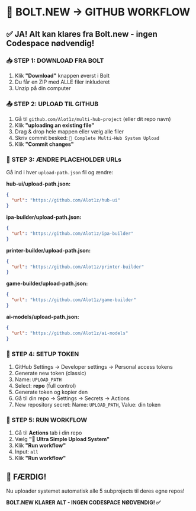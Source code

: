 # 🚀 BOLT.NEW → GITHUB WORKFLOW

## ✅ **JA! Alt kan klares fra Bolt.new - ingen Codespace nødvendig!**

### 📥 **STEP 1: DOWNLOAD FRA BOLT**
1. Klik **"Download"** knappen øverst i Bolt
2. Du får en ZIP med ALLE filer inkluderet
3. Unzip på din computer

### 📤 **STEP 2: UPLOAD TIL GITHUB**
1. Gå til `github.com/Alot1z/multi-hub-project` (eller dit repo navn)
2. Klik **"uploading an existing file"** 
3. Drag & drop hele mappen eller vælg alle filer
4. Skriv commit besked: `🚀 Complete Multi-Hub System Upload`
5. Klik **"Commit changes"**

### 🔧 **STEP 3: ÆNDRE PLACEHOLDER URLs**
Gå ind i hver `upload-path.json` fil og ændre:

**hub-ui/upload-path.json:**
```json
{
  "url": "https://github.com/Alot1z/hub-ui"
}
```

**ipa-builder/upload-path.json:**
```json
{
  "url": "https://github.com/Alot1z/ipa-builder"
}
```

**printer-builder/upload-path.json:**
```json
{
  "url": "https://github.com/Alot1z/printer-builder"
}
```

**game-builder/upload-path.json:**
```json
{
  "url": "https://github.com/Alot1z/game-builder"
}
```

**ai-models/upload-path.json:**
```json
{
  "url": "https://github.com/Alot1z/ai-models"
}
```

### 🔑 **STEP 4: SETUP TOKEN**
1. GitHub Settings → Developer settings → Personal access tokens
2. Generate new token (classic)
3. Name: `UPLOAD_PATH`
4. Select: **repo** (full control)
5. Generate token og kopier den
6. Gå til din repo → Settings → Secrets → Actions
7. New repository secret: Name: `UPLOAD_PATH`, Value: din token

### 🚀 **STEP 5: RUN WORKFLOW**
1. Gå til **Actions** tab i din repo
2. Vælg **"🚀 Ultra Simple Upload System"**
3. Klik **"Run workflow"**
4. Input: `all`
5. Klik **"Run workflow"**

## 🎉 **FÆRDIG!**
Nu uploader systemet automatisk alle 5 subprojects til deres egne repos!

**BOLT.NEW KLARER ALT - INGEN CODESPACE NØDVENDIG! ✅**
